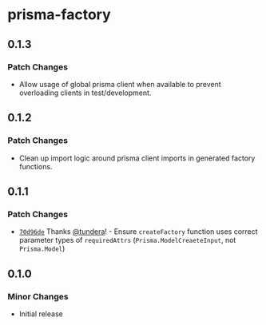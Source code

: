 # prisma-factory

## 0.1.3

### Patch Changes

- Allow usage of global prisma client when available to prevent overloading clients in test/development.

## 0.1.2

### Patch Changes

- Clean up import logic around prisma client imports in generated factory functions.

## 0.1.1

### Patch Changes

- [`70d96de`](https://github.com/echobind/prisma-factory/commit/70d96de4aedc9daf2509fb1c92fae6c432037c14) Thanks [@tundera](https://github.com/tundera)! - Ensure `createFactory` function uses correct parameter types of `requiredAttrs` (`Prisma.ModelCreaeteInput`, not `Prisma.Model`)

## 0.1.0

### Minor Changes

- Initial release
